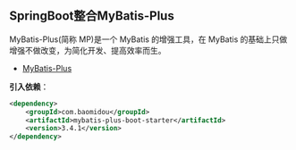 ## SpringBoot整合MyBatis-Plus

MyBatis-Plus(简称 MP)是一个 MyBatis 的增强工具，在 MyBatis 的基础上只做增强不做改变，为简化开发、提高效率而生。

- [MyBatis-Plus]()

**引入依赖**：

```xml
<dependency>
    <groupId>com.baomidou</groupId>
    <artifactId>mybatis-plus-boot-starter</artifactId>
    <version>3.4.1</version>
</dependency>
```

